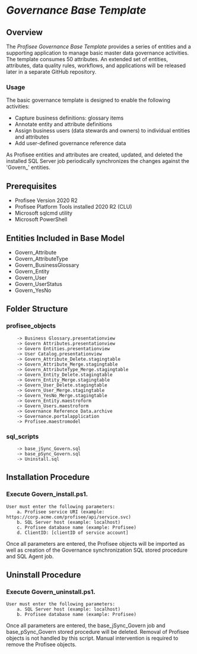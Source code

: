 # *Governance Base Template*

## Overview
The *Profisee Governance Base Template* provides a series of entities and a supporting application to manage basic master data governance activities. The template consumes 50 attributes. An extended set of entities, attributes, data quality rules, workflows, and applications will be released later in a separate GitHub repository.

### Usage
The basic governance template is designed to enable the following activities:
- Capture business definitions: glossary items
- Annotate entity and attribute definitions
- Assign business users (data stewards and owners) to individual entities and attributes
- Add user-defined governance reference data

As Profisee entities and attributes are created, updated, and deleted the installed SQL Server job periodically synchronizes the changes against the 'Govern_' entities.

## Prerequisites
- Profisee Version 2020 R2
- Profisee Platform Tools installed 2020 R2 (CLU)
- Microsoft sqlcmd utility
- Microsoft PowerShell

## Entities Included in Base Model
- Govern_Attribute
- Govern_AttributeType
- Govern_BusinessGlossary
- Govern_Entity
- Govern_User
- Govern_UserStatus
- Govern_YesNo

## Folder Structure
### profisee_objects
		-> Business Glossary.presentationview 
		-> Govern Attributes.presentationview
		-> Govern Entities.presentationview
		-> User Catalog.presentationview		
		-> Govern_Attribute_Delete.stagingtable
		-> Govern_Attribute_Merge.stagingtable
		-> Govern_AttributeType_Merge.stagingtable
		-> Govern_Entity_Delete.stagingtable
		-> Govern_Entity_Merge.stagingtable
		-> Govern_User_Delete.stagingtable
		-> Govern_User_Merge.stagingtable
		-> Govern_YesNo_Merge.stagingtable
		-> Govern_Entity.maestroform
		-> Govern_Users.maestroform
		-> Governance Reference Data.archive
		-> Governance.portalapplication
		-> Profisee.maestromodel
### sql_scripts
		-> base_jSync_Govern.sql
		-> base_pSync_Govern.sql
		-> Uninstall.sql

## Installation Procedure
### Execute Govern_install.ps1. 
    User must enter the following parameters: 
        a. Profisee service URI (example: https://corp.acme.com/profisee/api/service.svc)
        b. SQL Server host (example: localhost)
        c. Profisee database name (example: Profisee)
        d. ClientID: [clientID of service account]
	
Once all parameters are entered, the Profisee objects will be imported as well as creation of the Governance synchronization SQL stored procedure and SQL Agent job.

## Uninstall Procedure
### Execute Govern_uninstall.ps1. 
    User must enter the following parameters: 
        a. SQL Server host (example: localhost)
        b. Profisee database name (example: Profisee)

Once all parameters are entered, the base_jSync_Govern job and base_pSync_Govern stored procedure will be deleted. Removal of Profisee objects is not handled by this script. Manual intervention is required to remove the Profisee objects.
